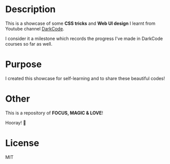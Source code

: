 # Description
This is a showcase of some **CSS tricks** and **Web UI design** I learnt from Youtube channel [DarkCode](https://www.youtube.com/channel/UCD3KVjbb7aq2OiOffuungzw).

I consider it a milestone which records the progress I've made in DarkCode courses so far as well.
  
# Purpose
I created this showcase for self-learning and to share these beautiful codes!

# Other
This is a repository of **FOCUS, MAGIC & LOVE**! 

Hooray! 🍺

# License
MIT